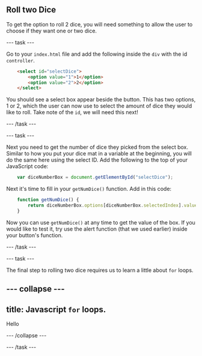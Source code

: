 ## Roll two Dice

To get the option to roll 2 dice, you will need something to allow the user to choose if they want one or two dice. 

--- task ---

Go to your `index.html` file and add the following inside the `div` with the id `controller`.

```html
    <select id="selectDice">
        <option value="1">1</option>
        <option value="2">2</option>
    </select>
```

You should see a select box appear beside the button. This has two options, 1 or 2, which the user can now use to select the amount of dice they would like to roll. Take note of the `id`, we will need this next!

--- /task ---

--- task ---

Next you need to get the number of dice they picked from the select box. Similar to how you put your dice mat in a variable at the beginning, you will do the same here using the select ID. Add the following to the top of your JavaScript code:

```javascript
    var diceNumberBox = document.getElementById("selectDice");
```

Next it's time to fill in your `getNumDice()` function. Add in this code:

```javascript
    function getNumDice() {
        return diceNumberBox.options[diceNumberBox.selectedIndex].value;
    }
```

Now you can use `getNumDice()` at any time to get the value of the box. If you would like to test it, try use the alert function (that we used earlier) inside your button's function.

--- /task ---

--- task ---

The final step to rolling two dice requires us to learn a little about `for` loops.

--- collapse ---
---
title: Javascript `for` loops.
---

Hello

--- /collapse ---

--- /task ---